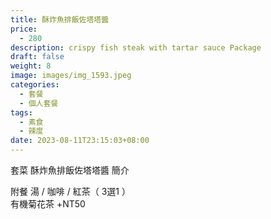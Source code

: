 ```yaml
---
title: 酥炸魚排飯佐塔塔醬
price:
  - 280
description: crispy fish steak with tartar sauce Package
draft: false
weight: 8
image: images/img_1593.jpeg
categories:
  - 套餐
  - 個人套餐
tags:
  - 素食
  - 辣度
date: 2023-08-11T23:15:03+08:00
---
```


套菜 酥炸魚排飯佐塔塔醬 簡介

  附餐  湯 / 咖啡 / 紅茶（ 3選1 ）\
  有機菊花茶 +NT50

